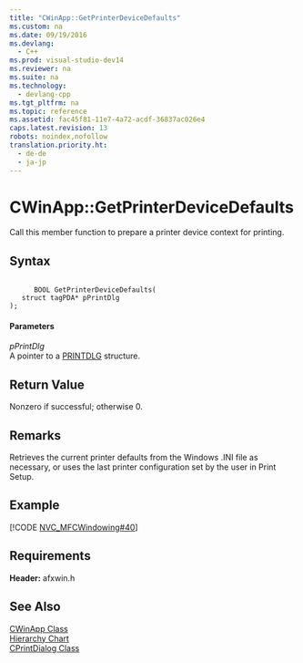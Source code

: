 ```yaml
---
title: "CWinApp::GetPrinterDeviceDefaults"
ms.custom: na
ms.date: 09/19/2016
ms.devlang: 
  - C++
ms.prod: visual-studio-dev14
ms.reviewer: na
ms.suite: na
ms.technology: 
  - devlang-cpp
ms.tgt_pltfrm: na
ms.topic: reference
ms.assetid: fac45f81-11e7-4a72-acdf-36837ac026e4
caps.latest.revision: 13
robots: noindex,nofollow
translation.priority.ht: 
  - de-de
  - ja-jp
---
```

# CWinApp::GetPrinterDeviceDefaults
Call this member function to prepare a printer device context for printing.  
  
## Syntax  
  
```  
  
      BOOL GetPrinterDeviceDefaults(  
   struct tagPDA* pPrintDlg   
);  
```  
  
#### Parameters  
 *pPrintDlg*  
 A pointer to a [PRINTDLG](http://msdn.microsoft.com/library/windows/desktop/ms646843) structure.  
  
## Return Value  
 Nonzero if successful; otherwise 0.  
  
## Remarks  
 Retrieves the current printer defaults from the Windows .INI file as necessary, or uses the last printer configuration set by the user in Print Setup.  
  
## Example  
 [!CODE [NVC_MFCWindowing#40](../CodeSnippet/VS_Snippets_Cpp/NVC_MFCWindowing#40)]  
  
## Requirements  
 **Header:** afxwin.h  
  
## See Also  
 [CWinApp Class](../vs140/CWinApp-Class.md)   
 [Hierarchy Chart](../vs140/Hierarchy-Chart.md)   
 [CPrintDialog Class](../vs140/CPrintDialog-Class.md)
